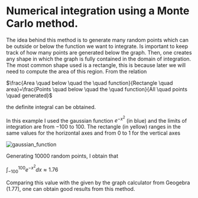 # Numerical integration using a Monte Carlo method.

The idea behind this method is to generate many random points which can be outside or below the function we want to integrate. Is important to keep track of how many points are generated below the graph. Then, one creates any shape in which the graph is fully contained in the domain of integration. The most common shape used is a rectangle, this is because later we will need to compute the area of this region. From the relation 

$\frac{Area \quad below \quad the \quad function}{Rectangle \quad area}=\frac{Points \quad below \quad the \quad function}{All \quad points \quad generated}$ 

the definite integral can be obtained.

In this example I used the gaussian function $e^{-x^{2}}$ (in blue) and the limits of integration are from $-100$ to $100$. The rectangle (in yellow) ranges in the same values for the horizontal axes and from $0$ to $1$ for the vertical axes

![gaussian_function](https://github.com/JPabl04/Numerical-integration-Monte-carlo/assets/142553256/3444685b-92ae-4e96-b886-10778131d018)

Generating $10000$ random points, I obtain that 

$\int_{-100}^{100} e^{-x^{2}} dx \approx 1.76$

Comparing this value with the given by the graph calculator from Geogebra ($1.77$), one can obtain good results from this method.
